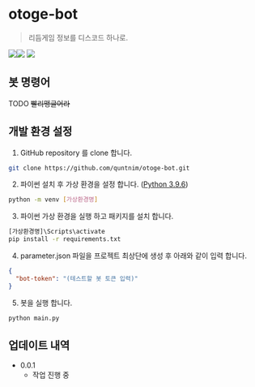 # otoge-bot
> 리듬게임 정보를 디스코드 하나로.

<img src="https://img.shields.io/badge/python-3776AB?style=for-the-badge&logo=python&logoColor=white"/><img src="https://img.shields.io/badge/3.9.6-515151?style=for-the-badge&"/>
<img src="https://img.shields.io/badge/Discord.py-5865F2?style=for-the-badge&logo=discord&logoColor=white"/>

## 봇 명령어

TODO ~~빨리맹글어라~~

## 개발 환경 설정

1. GitHub repository 를 clone 합니다.
```sh
git clone https://github.com/quntnim/otoge-bot.git
```
2. 파이썬 설치 후 가상 환경을 설정 합니다. ([Python 3.9.6](https://www.python.org/downloads/release/python-396/))
```sh
python -m venv [가상환경명]
```
3. 파이썬 가상 환경을 실행 하고 패키지를 설치 합니다.
```sh
[가상환경명]\Scripts\activate
pip install -r requirements.txt
```
4. parameter.json 파일을 프로젝트 최상단에 생성 후 아래와 같이 입력 합니다.
```json 
{
  "bot-token": "(테스트할 봇 토큰 입력)"
}
```
5. 봇을 실행 합니다.
```sh
python main.py 
```

## 업데이트 내역

* 0.0.1
    * 작업 진행 중